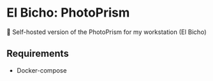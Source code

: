 # El Bicho: PhotoPrism

📸 Self-hosted version of the PhotoPrism for my workstation (El Bicho)

## Requirements

- Docker-compose

